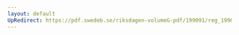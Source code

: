 ```yaml
---
layout: default
UpRedirect: https://pdf.swedeb.se/riksdagen-volumeG-pdf/199091/reg_199091/reg_199091_0903.pdf
---
```

